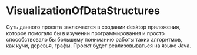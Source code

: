 # VisualizationOfDataStructures
Суть данного проекта заключается в создании desktop приложения, которое помогало бы в изучении программирования и просто способствовало бы большему пониманию работы таких алгоритмов, как кучи, деревья, графы. Проект будет реализовываться на языке Java. 
